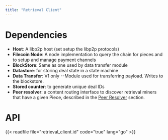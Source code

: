 ```yaml
---
title: "Retrieval Client"
---
```


# Dependencies

- **Host**: A libp2p host (set setup the libp2p protocols)
- **Filecoin Node**: A node implementation to query the chain for pieces and to setup and manage payment channels
- **BlockStore**: Same as one used by data transfer module
- **Datastore**: for storing deal state in a state machine
- **Data Transfer**: V1 only --Module used for transferring payload. Writes to the blockstore.
- **Stored counter**: to generate unique deal IDs
- **Peer resolver**: a content routing interface to discover retrieval miners that have a given Piece, described in the [Peer Resolver](./retrieval_peer_resolver.md) section.

# API

{{< readfile file="retrieval_client.id" code="true" lang="go" >}}
